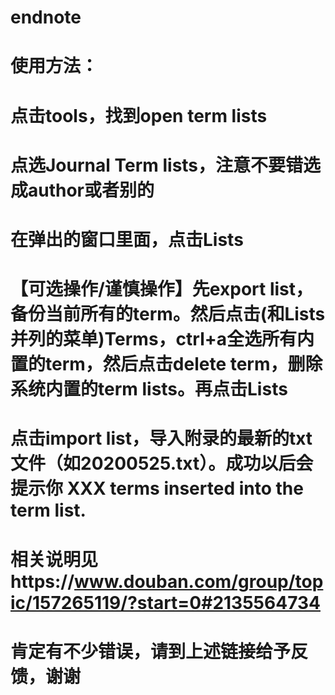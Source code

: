 # endnote
# 使用方法：
# 点击tools，找到open term lists
# 点选Journal Term lists，注意不要错选成author或者别的
# 在弹出的窗口里面，点击Lists
# 【可选操作/谨慎操作】先export list，备份当前所有的term。然后点击(和Lists并列的菜单)Terms，ctrl+a全选所有内置的term，然后点击delete term，删除系统内置的term lists。再点击Lists
# 点击import list，导入附录的最新的txt文件（如20200525.txt）。成功以后会提示你 XXX terms inserted into the term list. 
# 相关说明见https://www.douban.com/group/topic/157265119/?start=0#2135564734
# 肯定有不少错误，请到上述链接给予反馈，谢谢
